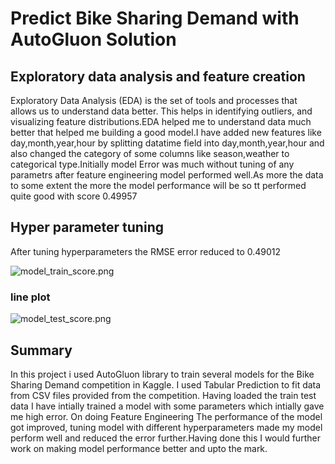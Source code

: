 #  Predict Bike Sharing Demand with AutoGluon Solution

## Exploratory data analysis and feature creation

Exploratory Data Analysis (EDA) is the set of tools and processes that allows us to understand data better. This helps in identifying outliers, and visualizing feature distributions.EDA helped me to understand data much better that helped me building a good model.I have added new features like day,month,year,hour by splitting datatime field into day,month,year,hour and also changed the category of some columns like season,weather to categorical type.Initially model Error was much without tuning of any parametrs after feature engineering model performed well.As more the data to some extent the more the model performance will be so tt performed quite good with score 0.49957  

## Hyper parameter tuning
After tuning hyperparameters the RMSE error reduced to 0.49012

![model_train_score.png](nd009t-c1-intro-to-ml-project-starter/model_train_score.png)

### line plot 


![model_test_score.png](nd009t-c1-intro-to-ml-project-starter/model_test_score.png)

## Summary
In this project i used AutoGluon library to train several models for the Bike Sharing Demand competition in Kaggle. I used Tabular Prediction to fit data from CSV files provided from the competition. Having loaded the train test data I have intially trained a model with some parameters which intially gave me high error. On doing Feature Engineering The performance of the model got improved, tuning model with different hyperparameters made my model perform well and reduced the error further.Having done this I would further work on making model performance better and upto the mark.
